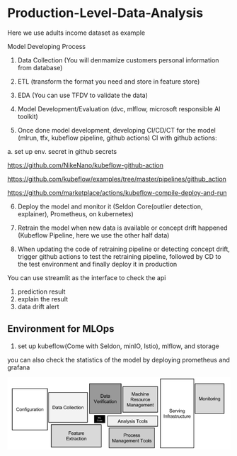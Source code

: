 # Production-Level-Data-Analysis

Here we use adults income dataset as example

Model Developing Process

1. Data Collection (You will denmamize customers personal information from database)

2. ETL (transform the format you need and store in feature store)

3. EDA (You can use TFDV to validate the data)

4. Model Development/Evaluation (dvc, mlflow, microsoft responsible AI toolkit)

5. Once done model development, developing CI/CD/CT for the model (mlrun, tfx, kubeflow pipeline, github actions)
CI with github actions:

a. set up env. secret in github secrets

https://github.com/NikeNano/kubeflow-github-action

https://github.com/kubeflow/examples/tree/master/pipelines/github_action

https://github.com/marketplace/actions/kubeflow-compile-deploy-and-run

6. Deploy the model and monitor it (Seldon Core(outlier detection, explainer), Prometheus, on kubernetes)

7. Retrain the model when new data is available or concept drift happened (Kubeflow Pipeline, here we use the other half data)

8. When updating the code of retraining pipeline or detecting concept drift, trigger github actions to test the retraining pipeline, followed by CD to the test environment and finally deploy it in production 

You can use streamlit as the interface to check the api

1. prediction result
2. explain the result
3. data drift alert


## Environment for MLOps
1. set up kubeflow(Come with Seldon, minIO, Istio), mlflow, and storage



you can also check the statistics of the model by deploying prometheus and grafana



![](sys.png)
